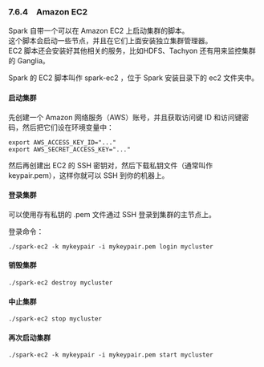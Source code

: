 ### 7.6.4　Amazon EC2 ###
Spark 自带一个可以在 Amazon EC2 上启动集群的脚本。  
这个脚本会启动一些节点，并且在它们上面安装独立集群管理器。  
EC2 脚本还会安装好其他相关的服务，比如HDFS、Tachyon 还有用来监控集群的 Ganglia。

Spark 的 EC2 脚本叫作 spark-ec2 ，位于 Spark 安装目录下的 ec2 文件夹中。  

#### 启动集群 ####
先创建一个 Amazon 网络服务（AWS）账号，并且获取访问键 ID 和访问键密码，然后把它们设在环境变量中：
``` 
export AWS_ACCESS_KEY_ID="..."
export AWS_SECRET_ACCESS_KEY="..."
```
然后再创建出 EC2 的 SSH 密钥对，然后下载私钥文件（通常叫作 keypair.pem），这样你就可以 SSH 到你的机器上。  

#### 登录集群 ####
可以使用存有私钥的 .pem 文件通过 SSH 登录到集群的主节点上。  

登录命令：
``` 
./spark-ec2 -k mykeypair -i mykeypair.pem login mycluster
```

#### 销毁集群 ####
```
./spark-ec2 destroy mycluster
```

#### 中止集群 ####
```
./spark-ec2 stop mycluster
```

#### 再次启动集群 ####
```
./spark-ec2 -k mykeypair -i mykeypair.pem start mycluster
```